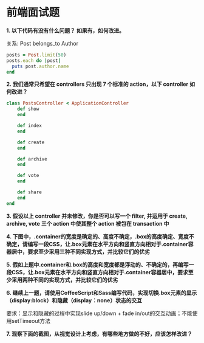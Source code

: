 # 前端面试题

__1. 以下代码有没有什么问题？ 如果有，如何改进。__

关系: Post belongs_to Author

```ruby
posts = Post.limit(50)
posts.each do |post|
  puts post.author.name
end
```

__2. 我们通常只希望在 controllers 只出现 7 个标准的 action，以下 controller 如何改进？__

```ruby
class PostsController < ApplicationController
    def show
    end

    def index
    end

    def create
    end

    def archive
    end

    def vote
    end

    def share
    end
end
```

__3. 假设以上 controller 并未修改，你是否可以写一个 filter, 并运用于 create, archive, vote 三个 action 中使其整个 action 被包在 transaction 中__

__4. 下图中，.container的宽度是确定的、高度不确定，.box的高度确定、宽度不确定，请编写一段CSS，让.box元素在水平方向和竖直方向相对于.container容器居中，要求至少采用三种不同实现方式，并比较它们的优劣__

__5. 假如上题中.container和.box的高度和宽度都是浮动的、不确定的，再编写一段CSS，让.box元素在水平方向和竖直方向相对于.container容器居中，要求至少采用两种不同的实现方式，并比较它们的优劣__

__6. 继续上一题，请使用CoffeeScript和Sass编写代码，实现切换.box元素的显示（display:block）和隐藏（display：none）状态的交互__

要求：显示和隐藏的过程中实现slide up/down + fade in/out的交互动画；不能使用setTimeout方法

__7. 观察下面的截图，从视觉设计上考虑，有哪些地方做的不好，应该怎样改进？__
